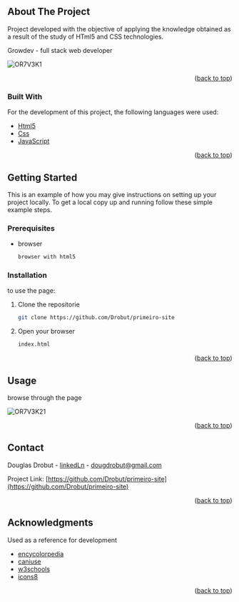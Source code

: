 <!-- ABOUT THE PROJECT -->
## About The Project

Project developed with the objective of applying the knowledge obtained as a result of the study of HTml5 and CSS technologies.

Growdev - full stack web developer

![OR7V3K1](https://user-images.githubusercontent.com/75647011/158702683-9fa3bb07-4ffc-4895-8cb9-518116a7b49f.png)

<p align="right">(<a href="#top">back to top</a>)</p>



### Built With

For the development of this project, the following languages were used:

* [Html5](https://pt.wikipedia.org/wiki/HTML5)
* [Css](https://pt.wikipedia.org/wiki/Cascading_Style_Sheets)
* [JavaScript](https://pt.wikipedia.org/wiki/JavaScript)

<p align="right">(<a href="#top">back to top</a>)</p>



<!-- GETTING STARTED -->
## Getting Started

This is an example of how you may give instructions on setting up your project locally.
To get a local copy up and running follow these simple example steps.

### Prerequisites

* browser

  ```sh
  browser with html5
  ```

### Installation

to use the page:

1. Clone the repositorie
   ```sh
   git clone https://github.com/Drobut/primeiro-site
   ```
2. Open your browser
   ```sh
   index.html
   ```
<p align="right">(<a href="#top">back to top</a>)</p>



<!-- USAGE EXAMPLES -->
## Usage

browse through the page

![OR7V3K21](https://user-images.githubusercontent.com/75647011/158704950-893d22e5-ea44-49fb-bfca-7a12a2435210.png)


<p align="right">(<a href="#top">back to top</a>)</p>


<!-- CONTACT -->
## Contact

Douglas Drobut - [linkedLn](https://www.linkedin.com/in/drobutdouglas/) - dougdrobut@gmail.com

Project Link: [https://github.com/Drobut/primeiro-site](https://github.com/Drobut/primeiro-site)

<p align="right">(<a href="#top">back to top</a>)</p>



<!-- ACKNOWLEDGMENTS -->
## Acknowledgments

Used as a reference for development

* [encycolorpedia](https://encycolorpedia.pt/html)
* [caniuse](https://caniuse.com/)
* [w3schools](https://www.w3schools.com/css/default.asp)
* [icons8](https://icons8.com.br/)


<p align="right">(<a href="#top">back to top</a>)</p>

